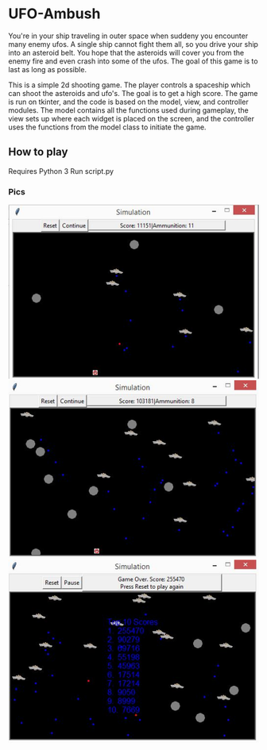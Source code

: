 # UFO-Ambush
You're in your ship traveling in outer space when suddeny you encounter many enemy ufos. A single ship cannot fight them all, so you drive your ship into an asteroid belt. You hope that the asteroids will cover you from the enemy fire and even crash into some of the ufos. The goal of this game is to last as long as possible.

This is a simple 2d shooting game. The player controls a spaceship which can shoot the asteroids and ufo's. The goal is
to get a high score. The game is run on tkinter, and the code is based on the model, view, and controller modules. The 
model contains all the functions used during gameplay, the view sets up where each widget is placed on the screen, and the 
controller uses the functions from the model class to initiate the game.

## How to play
Requires Python 3
Run script.py


### Pics
![alt text](https://github.com/kishanrajasekhar/MyWebPage2/blob/gh-pages/images/gameplay1.JPG?raw=true)
![alt text](https://github.com/kishanrajasekhar/MyWebPage2/blob/gh-pages/images/gameplay2.JPG?raw=true)
![alt text](https://github.com/kishanrajasekhar/MyWebPage2/blob/gh-pages/images/game_over.JPG?raw=true)
